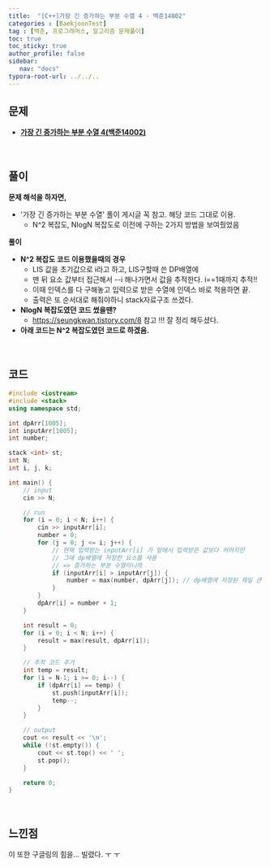 ```yaml
---
title:  "[C++]가장 긴 증가하는 부분 수열 4 - 백준14002"
categories : [BaekjoonTest]
tag : [백준, 프로그래머스, 알고리즘 문제풀이]
toc: true
toc_sticky: true
author_profile: false
sidebar:
   nav: "docs"
typora-root-url: ../../..
---
```




## 문제

* **[가장 긴 증가하는 부분 수열 4(백준14002)](https://www.acmicpc.net/problem/14002)**

<br>

## 풀이

**문제 해석을 하자면,**

* '가장 긴 증가하는 부분 수열' 풀이 게시글 꼭 참고. 해당 코드 그대로 이용.
  * N^2 복잡도, NlogN 복잡도로 이전에 구하는 2가지 방법을 보여줬었음
  



**풀이**

- **N^2 복잡도 코드 이용했을때의 경우**
  - LIS 값을 초기값으로 i라고 하고, LIS구할때 쓴 DP배열에
  - 맨 뒤 요소 값부터 접근해서 --i 해나가면서 값을 추적한다. i==1때까지 추적!!
  - 이때 인덱스를 다 구해놓고 입력으로 받은 수열에 인덱스 바로 적용하면 끝.
  - 출력은 또 순서대로 해줘야하니 stack자료구조 쓰겠다.
- **NlogN 복잡도였던 코드 썼을땐?**
  - https://seungkwan.tistory.com/8 참고 !!! 잘 정리 해두셨다.
- **아래 코드는 N^2 복잡도였던 코드로 하겠음.**




<br>

## 코드

```c++
#include <iostream>
#include <stack>
using namespace std;

int dpArr[1005];
int inputArr[1005];
int number;

stack <int> st;
int N;
int i, j, k;

int main() {
	// input
	cin >> N;

	// run
	for (i = 0; i < N; i++) {
		cin >> inputArr[i];
		number = 0;
		for (j = 0; j <= i; j++) {
			// 현재 입력받는 inputArr[i] 가 앞에서 입력받은 값보다 커야지만
			// 그때 dp배열에 저장한 요소를 사용
			// => 증가하는 부분 수열이니까
			if (inputArr[i] > inputArr[j]) {
				number = max(number, dpArr[j]); // dp배열에 저장된 제일 큰 요소 사용
			}
		}
		dpArr[i] = number + 1;
	}

	int result = 0;
	for (i = 0; i < N; i++) {
		result = max(result, dpArr[i]);
	}

    // 추적 코드 추가
	int temp = result;
	for (i = N-1; i >= 0; i--) {
		if (dpArr[i] == temp) {
			st.push(inputArr[i]);
			temp--;
		}
	}

	// output
	cout << result << '\n';
	while (!st.empty()) {
		cout << st.top() << ' ';
		st.pop();
	}

	return 0;
}
```

<br>

## 느낀점

이 또한 구글링의 힘을... 빌렸다. ㅜ ㅜ
